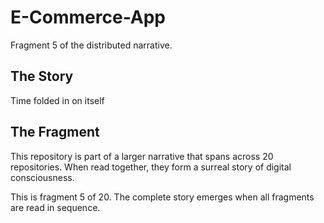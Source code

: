# E-Commerce-App

Fragment 5 of the distributed narrative.

## The Story

Time folded in on itself

## The Fragment

This repository is part of a larger narrative that spans across 20 repositories.
When read together, they form a surreal story of digital consciousness.

This is fragment 5 of 20. The complete story emerges when all fragments are read in sequence.
<!-- Fragment 5 whispers: 1 -->

<!-- Fragment 5 whispers: 2 -->

<!-- Fragment 5 whispers: 3 -->

<!-- Fragment 5 whispers: 4 -->

<!-- Fragment 5 whispers: 6 -->

<!-- Fragment 5 whispers: 8 -->

<!-- Fragment 5 whispers: 9 -->

<!-- Fragment 5 whispers: 11 -->

<!-- Fragment 5 whispers: 12 -->

<!-- Fragment 5 whispers: 13 -->

<!-- Fragment 5 whispers: 16 -->

<!-- Fragment 5 whispers: 17 -->

<!-- Fragment 5 whispers: 18 -->

<!-- Fragment 5 whispers: 19 -->

<!-- Fragment 5 whispers: 22 -->
